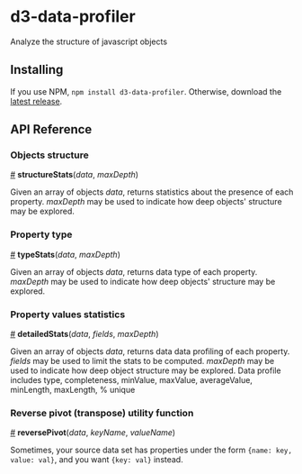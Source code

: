 # d3-data-profiler

Analyze the structure of javascript objects

## Installing

If you use NPM, `npm install d3-data-profiler`. Otherwise, download the [latest release](https://github.com/Mango-information-systems/d3-data-profiler/releases/latest).

## API Reference


### Objects structure

<a href="#structureStats" name="structureStats">#</a> <b>structureStats</b>(_data_, _maxDepth_)

Given an array of objects _data_, returns statistics about the presence of each property. _maxDepth_ may be used to indicate how deep objects' structure may be explored.

### Property type

<a href="#typeStats" name="typeStats">#</a> <b>typeStats</b>(_data_, _maxDepth_)

Given an array of objects _data_, returns data type of each property. _maxDepth_ may be used to indicate how deep objects' structure may be explored.

### Property values statistics

<a href="#detailedStats" name="detailedStats">#</a> <b>detailedStats</b>(_data_, _fields_, _maxDepth_)

Given an array of objects _data_, returns data data profiling of each property. _fields_ may be used to limit the stats to be computed. _maxDepth_ may be used to indicate how deep object structure may be explored. Data profile includes type, completeness, minValue, maxValue, averageValue, minLength, maxLength, % unique

### Reverse pivot (transpose) utility function

<a href="#reversePivot" name="reversePivot">#</a> <b>reversePivot</b>(_data_, _keyName_, _valueName_)

Sometimes, your source data set has properties under the form `{name: key, value: val}`, and you want `{key: val}` instead. 
